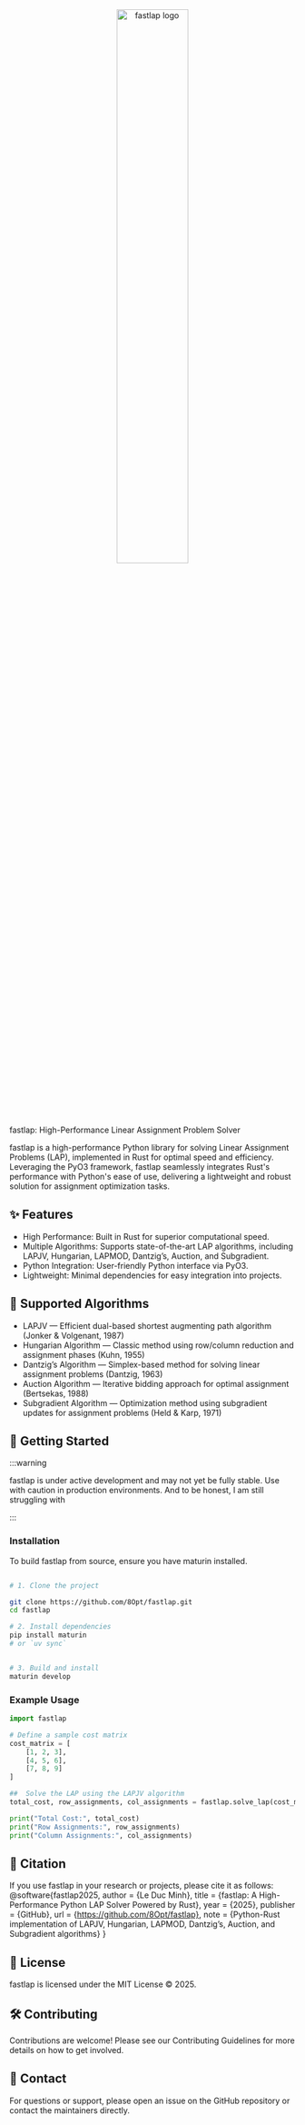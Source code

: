 
<div style="text-align: center;">
  <image src="docs/static/fastlap.png" alt="fastlap logo" width="50%"/>
</div>


fastlap: High-Performance Linear Assignment Problem Solver

  


fastlap is a high-performance Python library for solving Linear Assignment Problems (LAP), implemented in Rust for optimal speed and efficiency. Leveraging the PyO3 framework, fastlap seamlessly integrates Rust's performance with Python's ease of use, delivering a lightweight and robust solution for assignment optimization tasks.

## ✨ Features

- High Performance: Built in Rust for superior computational speed.
- Multiple Algorithms: Supports state-of-the-art LAP algorithms, including LAPJV, Hungarian, LAPMOD, Dantzig’s, Auction, and Subgradient.
- Python Integration: User-friendly Python interface via PyO3.
- Lightweight: Minimal dependencies for easy integration into projects.

## 📖 Supported Algorithms

- LAPJV — Efficient dual-based shortest augmenting path algorithm (Jonker & Volgenant, 1987)
- Hungarian Algorithm — Classic method using row/column reduction and assignment phases (Kuhn, 1955)
- Dantzig’s Algorithm — Simplex-based method for solving linear assignment problems (Dantzig, 1963)
- Auction Algorithm — Iterative bidding approach for optimal assignment (Bertsekas, 1988)
- Subgradient Algorithm — Optimization method using subgradient updates for assignment problems (Held & Karp, 1971)

## 🚀 Getting Started

:::warning

fastlap is under active development and may not yet be fully stable. Use with caution in production environments. And to be honest, I am still struggling with 

:::

### Installation
To build fastlap from source, ensure you have maturin installed.

```bash

# 1. Clone the project

git clone https://github.com/8Opt/fastlap.git
cd fastlap

# 2. Install dependencies
pip install maturin
# or `uv sync`


# 3. Build and install
maturin develop
```

### Example Usage

```python
import fastlap

# Define a sample cost matrix
cost_matrix = [
    [1, 2, 3],
    [4, 5, 6],
    [7, 8, 9]
]

##  Solve the LAP using the LAPJV algorithm
total_cost, row_assignments, col_assignments = fastlap.solve_lap(cost_matrix, method="lapjv")

print("Total Cost:", total_cost)
print("Row Assignments:", row_assignments)
print("Column Assignments:", col_assignments)
```


## 📄 Citation

If you use fastlap in your research or projects, please cite it as follows:
@software{fastlap2025,
  author       = {Le Duc Minh},
  title        = {fastlap: A High-Performance Python LAP Solver Powered by Rust},
  year         = {2025},
  publisher    = {GitHub},
  url          = {https://github.com/8Opt/fastlap},
  note         = {Python-Rust implementation of LAPJV, Hungarian, LAPMOD, Dantzig’s, Auction, and Subgradient algorithms}
}

## 📃 License
fastlap is licensed under the MIT License © 2025.

## 🛠️ Contributing
Contributions are welcome! Please see our Contributing Guidelines for more details on how to get involved.

## 📧 Contact
For questions or support, please open an issue on the GitHub repository or contact the maintainers directly.
